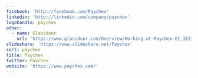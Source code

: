 ```yaml
---
facebook: 'http://facebook.com/Paychex'
linkedin: 'http://linkedin.com/company/paychex'
logohandle: paychex
other:
  - name: Glassdoor
    url: 'https://www.glassdoor.com/Overview/Working-at-Paychex-EI_IE1762.11,18.htm'
slideshare: 'https://www.slideshare.net/Paychex'
sort: paychex
title: Paychex
twitter: Paychex
website: 'https://www.paychex.com/'
---
```

